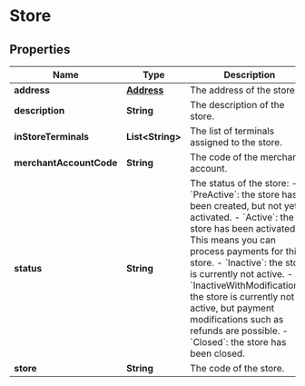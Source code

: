

# Store


## Properties

| Name | Type | Description | Notes |
|------------ | ------------- | ------------- | -------------|
|**address** | [**Address**](Address.md) | The address of the store. |  [optional] |
|**description** | **String** | The description of the store. |  [optional] |
|**inStoreTerminals** | **List&lt;String&gt;** | The list of terminals assigned to the store. |  [optional] |
|**merchantAccountCode** | **String** | The code of the merchant account. |  [optional] |
|**status** | **String** | The status of the store:  - &#x60;PreActive&#x60;: the store has been created, but not yet activated.   - &#x60;Active&#x60;: the store has been activated. This means you can process payments for this store.   - &#x60;Inactive&#x60;: the store is currently not active.   - &#x60;InactiveWithModifications&#x60;: the store is currently not active, but payment modifications such as refunds are possible.   - &#x60;Closed&#x60;: the store has been closed.  |  [optional] |
|**store** | **String** | The code of the store. |  |



